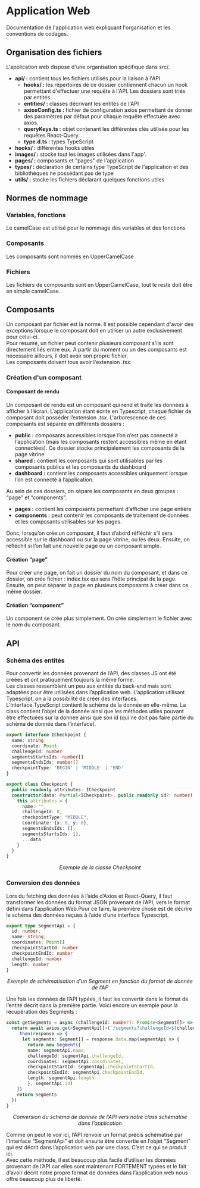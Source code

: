 # Application Web

Documentation de l'application web expliquant l'organisation et les conventions de codages.

## Organisation des fichiers
L'application web dispose d'une organisation spécifique dans src/.
* **api/ :** contient tous les fichiers utilisés pour la liaison à l'API
    * **hooks/ :** les répertoires de ce dossier contiennent chacun un hook permettant d'effectuer une requête à l'API.
  Les dossiers sont triés par entités.
    * **entities/ :** classes décrivant les entités de l'API
    * **axiosConfig.ts :** fichier de configuration axios permettant de donner des paramètres par défaut pour chaque requête effectuée avec axios.
    * **queryKeys.ts :** objet contenant les différentes clés utilisée pour les requêtes React-Query.
    * **type.d.ts :** types TypeScript
* **hooks/ :** différentes hooks utiles
* **images/ :** stocke tout les images utilisées dans l'app'.
* **pages/ :** composants et "pages" de l'application
* **types/ :** déclaration de certains type TypeScript de l'application et des bibliothèques ne possédant pas de type
* **utils/ :** stocke les fichiers déclarant quelques fonctions utiles

## Normes de nommage
### Variables, fonctions
Le camelCase est utilisé pour le nommage des variables et des fonctions

### Composants
Les composants sont nommés en UpperCamelCase

### Fichiers
Les fichiers de composants sont en UpperCamelCase, tout le reste doit être en simple camelCase.

## Composants
Un composant par fichier est la norme. Il est possible cependant d'avoir des exceptions lorsque le composant doit en utiliser un autre exclusivement pour celui-ci.  
Pour résumé, un fichier peut contenir plusieurs composant s'ils sont directement liés entre eux. A partir du moment ou un des composants est nécessaire ailleurs, il doit avoir son propre fichier.  
Les composants doivent tous avoir l'extension *.tsx*.

### Création d'un composant
#### Composant de rendu
Un composant de rendu est un composant qui rend et traite les données à afficher à l’écran.
L’application étant écrite en Typescript, chaque fichier de composant doit posséder
l’extension *.tsx*.
L'arborescence de ces composants est séparée en différents dossiers :
* **public :** composants accessibles lorsque l’on n’est pas connecté à l’application (mais
les composants restent accessibles même en étant connectées). Ce dossier stocke
principalement les composants de la page vitrine
* **shared :** contient les composants qui sont utilisables par les composants publics et
les composants du dashboard
* **dashboard :** contient les composants accessibles uniquement lorsque l’on est
connecté à l’application.  
  
Au sein de ces dossiers, on sépare les composants en deux groupes : “page” et
“components”.
* **pages :** contient les composants permettant d’afficher une page entière
* **components :** peut contenir les composants de traitement de données et les
composants utilisables sur les pages.
  
Donc, lorsqu’on crée un composant, il faut d’abord réfléchir s’il sera accessible sur le
dashboard ou sur la page vitrine, ou les deux. Ensuite, on réfléchit si l’on fait une nouvelle
page ou un composant simple.

#### Création “page”
Pour créer une page, on fait un dossier du nom du composant, et dans ce dossier, on crée
fichier : index.tsx qui sera l’hôte principal de la page.
Ensuite, on peut séparer la page en plusieurs composants à créer dans ce même dossier.

#### Création “component”
Un component se crée plus simplement. On crée simplement le fichier avec le nom du
composant.

## API
### Schéma des entités
Pour convertir les données provenant de l’API, des classes JS ont été créées et ont
pratiquement toujours la même forme.  
Les classes ressemblent un peu aux entités du back-end mais sont adaptées pour être
utilisées dans l’application web. L’application utilisant Typescript, on a la possibilité de créer
des interfaces.  
L’Interface TypeScript contient le schéma de la donnée en elle-même.
La class contient l’objet de la donnée ainsi que les méthodes utiles pouvant être effectuées
sur la donnée ainsi que son id (qui ne doit pas faire partie du schéma de donnée dans
l’interface).  

```typescript
export interface ICheckpoint {
  name: string
  coordinate: Point
  challengeId: number
  segmentsStartsIds: number[]
  segmentsEndsIds: number[]
  checkpointType: 'BEGIN' | 'MIDDLE' | 'END'
}

export class Checkpoint {
  public readonly attributes: ICheckpoint
  constructor(data: Partial<ICheckpoint>, public readonly id?: number) {
    this.attributes = {
      name: "",
      challengeId: 0,
      checkpointType: "MIDDLE",
      coordinate: {x: 0, y: 0},
      segmentsEndsIds: [],
      segmentsStartsIds: [],
      ...data
    }
  }
}
```
*<p style="text-align: center">Exemple de la classe Checkpoint</p>*

### Conversion des données
Lors du fetching des données à l’aide d’Axios et React-Query, il faut transformer les
données du format JSON provenant de l’API, vers le format défini dans l’application Web.Pour ce faire, la première chose est de décrire le schéma des données reçues à l’aide d’une
interface Typescript.

```typescript
export type SegmentApi = {
  id: number,
  name: string,
  coordinates: Point[]
  checkpointStartId: number
  checkpointEndId: number
  challengeId: number
  length: number
}
```
*<p style="text-align: center;">Exemple de schématisation d’un Segment en fonction du format de donnée de l’AP</p>*

Une fois les données de l’API typées, il faut les convertir dans le format de l’entité décrit
dans la première partie. Voici encore un exemple pour la récupération des Segments :

```typescript
const getSegments = async (challengeId: number): Promise<Segment[]> => {
  return await axios.get<SegmentApi[]>(`/segments?challengeId=${challengeId}`,)
    .then(response => {
      let segments: Segment[] = response.data.map(segmentApi => {
        return new Segment({
        name: segmentApi.name,
        challengeId: segmentApi.challengeId,
        coordinates: segmentApi.coordinates,
        checkpointStartId: segmentApi.checkpointStartId,
        checkpointEndId: segmentApi.checkpointEndId,
        length: segmentApi.length
        }, segmentApi.id)
    })
    return segments
  })
}
```
*<p style="text-align: center;">Conversion du schéma de donnée de l’API vers notre class schématisé dans l’application</p>*

Comme on peut le voir ici, l’API renvoie un format précis schématisé par l’Interface
“SegmentApi” et doit ensuite être convertie en l’objet “Segment” qui est décrit dans
l’application web par une class. C’est ce qui se produit ici.  
Avec cette méthode, il est beaucoup plus facile d’utiliser les données provenant de l’API car
elles sont maintenant FORTEMENT typées et le fait d’avoir décrit notre propre format de
données dans l’application web nous offre beaucoup plus de liberté.
